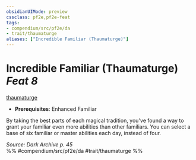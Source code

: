 ```yaml
---
obsidianUIMode: preview
cssclass: pf2e,pf2e-feat
tags:
- compendium/src/pf2e/da
- trait/thaumaturge
aliases: ["Incredible Familiar (Thaumaturge)"]
---
```

# Incredible Familiar (Thaumaturge)  *Feat 8*  
[thaumaturge](/rules/traits/thaumaturge-da.md)  

- **Prerequisites**: Enhanced Familiar

By taking the best parts of each magical tradition, you've found a way to grant your familiar even more abilities than other familiars. You can select a base of six familiar or master abilities each day, instead of four.

*Source: Dark Archive p. 45*  
%% #compendium/src/pf2e/da #trait/thaumaturge %%